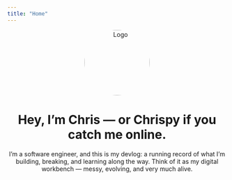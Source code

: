 ```yaml
---
title: "Home"
---
```

<div style="text-align: center;">
<img src="images/avatar.png" 
    alt="Logo" 
    width="150" 
    style="border-radius: 50%; display: block; margin: auto;" >

<h1>
    Hey, I’m Chris — or Chrispy if you catch me online.
</h1>
<p>
    I’m a software engineer, and this is my devlog: a running record of what I’m building, breaking, and learning along the way. Think of it as my digital workbench — messy, evolving, and very much alive.
</p>

</div>